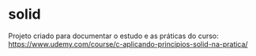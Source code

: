 # solid

Projeto criado para documentar o estudo e as práticas do curso:
https://www.udemy.com/course/c-aplicando-principios-solid-na-pratica/
